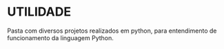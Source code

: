 # UTILIDADE
Pasta com diversos projetos realizados em python, para entendimento de<br>
funcionamento da linguagem Python.
